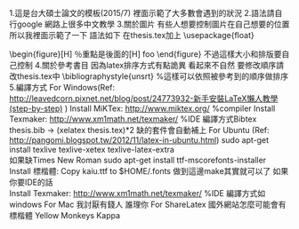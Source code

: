 1.這是台大碩士論文的模板(2015/7) 裡面示範了大多數會遇到的狀況
2.語法請自行google 網路上很多中文教學
3.關於圖片 有些人想要控制圖片在自己想要的位置 所以我裡面示範了一下
語法如下 
在thesis.tex加上
\usepackage{float}

\begin{figure}[H]  ％重點是後面的[H]
foo
\end{figure}
不過這樣大小和排版要自己控制
4.關於參考書目 因為latex排序方式有點詭異 看起來不自然
要修改順序請改thesis.tex中
\bibliographystyle{unsrt} %這樣可以依照被參考到的順序做排序
5.編譯方式
For Windows(Ref: http://leavedcorn.pixnet.net/blog/post/24773932-新手安裝LaTeX懶人教學(step-by-step) )
	Install MiKTex: http://www.miktex.org/  %compiler
	Install Texmaker: http://www.xm1math.net/texmaker/  %IDE
	編譯方式Bibtex thesis.bib -> (xelatex thesis.tex)*2 
	缺的套件會自動補上
For Ubuntu (Ref: http://pangomi.blogspot.tw/2012/11/latex-in-ubuntu.html)
	sudo apt-get install texlive texlive-xetex texlive-latex-extra  
    如果缺Times New Roman
    sudo apt-get install ttf-mscorefonts-installer
	Install 標楷體:  Copy kaiu.ttf to $HOME/.fonts 
	做到這邊make其實就可以了
	如果你要IDE的話	
	Install Texmaker: http://www.xm1math.net/texmaker/  %IDE 
	編譯方式如 windows
For Mac
	我討厭有錢人 誰理你
For ShareLatex
	國外網站怎麼可能會有標楷體 Yellow Monkeys Kappa

